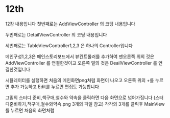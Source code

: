 # 12th
12장 내용입니다 
첫번째로는 AddViewController 의 코딩 내용입니다

두번째로는 DetailViewController 의 코딩 내용입니다 

세번째로는 TableViewController1,2,3 은 하나의 Controller입니다

메인구성1,2,3은 메인스토리보드에서 뷰컨트롤러를 추가하여 맨오른쪽 위의 것은 AddViewController 를 연결한것이고 오른쪽 밑의 것은 DeailViewController 를 연결한것입니다 

시뮬레이터를 실행하면 처음의 메인화면png처럼 화면이 나오고 오른쪽 위의 +를 누르면 추가 가능하고 Edit를 누르면 편집도 가능합니다

그밑의 스터디 준비,책구매,철수와 약속을 클릭하면 다음 화면으로 넘어가집니다 (스터디준비하기,책구매,철수와약속.png 3개의 파일 참고) 각각의 3개를 클릭후 MainView를 누르면 처음의 화면처럼 

